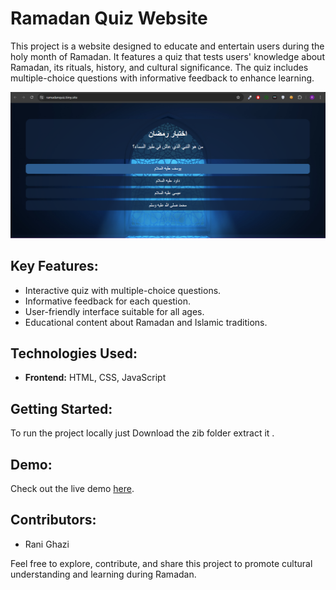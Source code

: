 # Ramadan Quiz Website

This project is a website designed to educate and entertain users during the holy month of Ramadan. It features a quiz that tests users' knowledge about Ramadan, its rituals, history, and cultural significance. The quiz includes multiple-choice questions with informative feedback to enhance learning.


![Ramadan Quiz Website](previewPNG.PNG)


## Key Features:
- Interactive quiz with multiple-choice questions.
- Informative feedback for each question.
- User-friendly interface suitable for all ages.
- Educational content about Ramadan and Islamic traditions.

## Technologies Used:
- **Frontend:** HTML, CSS, JavaScript

## Getting Started:
To run the project locally just Download the zib folder extract it .

## Demo:
Check out the live demo [here](https://ramadanquiz.tiiny.site/).

## Contributors:
- Rani Ghazi

Feel free to explore, contribute, and share this project to promote cultural understanding and learning during Ramadan.
